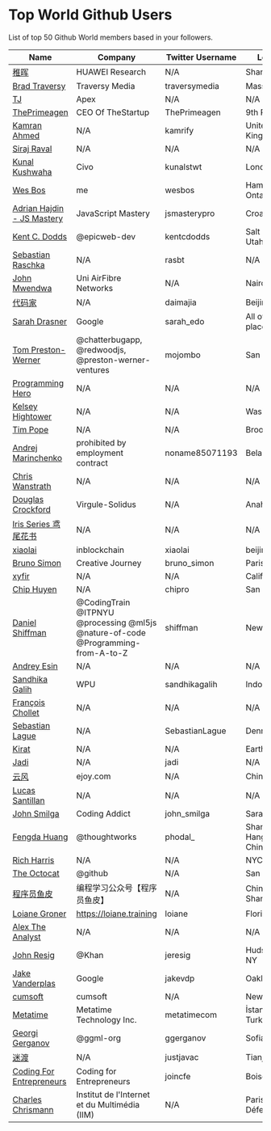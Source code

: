# Top World Github Users

List of top 50 Github World members based in your followers.

<!-- START TOP USERS -->
| Name | Company | Twitter Username | Location | Repositories |
|------|---------|------------------|----------|--------------|
| [稚晖](https://github.com/peng-zhihui) | HUAWEI Research | N/A | Shanghai | 59 |
| [Brad Traversy](https://github.com/bradtraversy) | Traversy Media | traversymedia | Massachusetts | 309 |
| [TJ](https://github.com/tj) | Apex | N/A | N/A | 296 |
| [ThePrimeagen](https://github.com/ThePrimeagen) | CEO Of TheStartup | ThePrimeagen | 9th Ring, Vim | 228 |
| [Kamran Ahmed](https://github.com/kamranahmedse) | N/A | kamrify | United Kingdom | 106 |
| [Siraj Raval](https://github.com/llSourcell) | N/A | N/A | N/A | 482 |
| [Kunal Kushwaha](https://github.com/kunal-kushwaha) | Civo | kunalstwt | London, UK | 47 |
| [Wes Bos](https://github.com/wesbos) | me | wesbos | Hamilton, Ontario | 411 |
| [Adrian Hajdin - JS Mastery](https://github.com/adrianhajdin) | JavaScript Mastery | jsmasterypro | Croatia | 146 |
| [Kent C. Dodds](https://github.com/kentcdodds) | @epicweb-dev  | kentcdodds | Salt Lake City, Utah, USA | 732 |
| [Sebastian Raschka](https://github.com/rasbt) | N/A | rasbt | N/A | 144 |
| [John Mwendwa](https://github.com/JohnMwendwa) | Uni AirFibre Networks | N/A | Nairobi, Kenya | 112 |
| [代码家](https://github.com/daimajia) | N/A | daimajia | Beijing, China | 91 |
| [Sarah Drasner](https://github.com/sdras) | Google | sarah_edo | All over the place | 102 |
| [Tom Preston-Werner](https://github.com/mojombo) | @chatterbugapp, @redwoodjs, @preston-werner-ventures  | mojombo | San Francisco | 66 |
| [Programming Hero](https://github.com/ProgrammingHero1) | N/A | N/A | N/A | 911 |
| [Kelsey Hightower](https://github.com/kelseyhightower) | N/A | N/A | Washington | 195 |
| [Tim Pope](https://github.com/tpope) | N/A | N/A | Brooklyn, NY | 85 |
| [Andrej Marinchenko](https://github.com/BEPb) | prohibited by employment contract | noname85071193 | Belarus | 43 |
| [Chris Wanstrath](https://github.com/defunkt) | N/A | N/A | N/A | 107 |
| [Douglas Crockford](https://github.com/douglascrockford) | Virgule-Solidus | N/A | Anaheim | 18 |
| [Iris Series 鸢尾花书](https://github.com/Visualize-ML) | N/A | N/A | N/A | 10 |
| [xiaolai](https://github.com/xiaolai) | inblockchain | xiaolai | beijing | 63 |
| [Bruno Simon](https://github.com/brunosimon) | Creative Journey | bruno_simon | Paris | 80 |
| [xyfir](https://github.com/MrXyfir) | N/A | N/A | California | 6 |
| [Chip Huyen](https://github.com/chiphuyen) | N/A | chipro | San Francisco | 30 |
| [Daniel Shiffman](https://github.com/shiffman) | @CodingTrain @ITPNYU @processing  @ml5js @nature-of-code @Programming-from-A-to-Z  | shiffman | New York, NY | 172 |
| [Andrey Esin](https://github.com/esin) | N/A | N/A | N/A | 51 |
| [Sandhika Galih](https://github.com/sandhikagalih) | WPU | sandhikagalih | Indonesia | 94 |
| [François Chollet](https://github.com/fchollet) | N/A | N/A | N/A | 16 |
| [Sebastian Lague](https://github.com/SebLague) | N/A | SebastianLague | Denmark | 90 |
| [Kirat](https://github.com/hkirat) | N/A | N/A | Earth | 142 |
| [Jadi](https://github.com/jadijadi) | N/A | jadi | N/A | 98 |
| [云风](https://github.com/cloudwu) | ejoy.com | N/A | China | 140 |
| [Lucas Santillan](https://github.com/Luc4st1574) | N/A | N/A | N/A | 19 |
| [John Smilga](https://github.com/john-smilga) | Coding Addict | john_smilga | Sarasota, FL | 259 |
| [Fengda Huang](https://github.com/phodal) | @thoughtworks | phodal_ | Shanghai / Hangzhou, China | 368 |
| [Rich Harris](https://github.com/Rich-Harris) | N/A | N/A | NYC | 390 |
| [The Octocat](https://github.com/octocat) | @github | N/A | San Francisco | 8 |
| [程序员鱼皮](https://github.com/liyupi) | 编程学习公众号【程序员鱼皮】 | N/A | China Shanghai | 94 |
| [Loiane Groner](https://github.com/loiane) | https://loiane.training | loiane | Florida, US | 219 |
| [Alex The Analyst](https://github.com/AlexTheAnalyst) | N/A | N/A | N/A | 15 |
| [John Resig](https://github.com/jeresig) | @Khan  | jeresig | Hudson Valley, NY | 111 |
| [Jake Vanderplas](https://github.com/jakevdp) | Google | jakevdp | Oakland CA | 239 |
| [cumsoft](https://github.com/cumsoft) | cumsoft | N/A | New York, NY | 8 |
| [Metatime](https://github.com/metatimeofficial) | Metatime Technology Inc. | metatimecom | İstanbul, Turkey | 2 |
| [Georgi Gerganov](https://github.com/ggerganov) | @ggml-org  | ggerganov | Sofia, Bulgaria | 70 |
| [迷渡](https://github.com/justjavac) | N/A | justjavac | Tianjin, China | 413 |
| [Coding For Entrepreneurs](https://github.com/codingforentrepreneurs) | Coding for Entrepreneurs | joincfe | Boise, Idaho | 219 |
| [Charles Chrismann](https://github.com/Charles-Chrismann) | Institut de l'Internet et du Multimédia (IIM) | N/A | Paris, La Défense | 23 |
<!-- END TOP USERS -->
